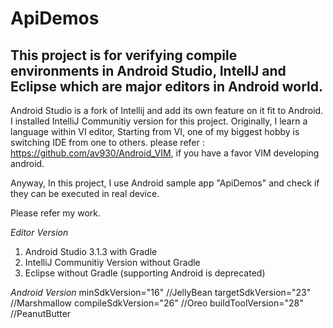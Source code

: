 # ApiDemos

## This project is for verifying compile environments in Android Studio, IntellJ and Eclipse which are major editors in Android world.

Android Studio is a fork of Intellij and add its own feature on it fit to Android.
I installed IntelliJ Communitiy version for this project.
Originally, I learn a language within VI editor, Starting from VI, one of my biggest hobby is switching IDE from one to others.
please refer : https://github.com/av930/Android_VIM, if you have a favor VIM developing android.

Anyway, In this project, I use Android sample app "ApiDemos" and check if they can be executed in real device. 

Please refer my work. 

*Editor Version*
1. Android Studio 3.1.3 with Gradle
2. IntelliJ Communitiy Version without Gradle
3. Eclipse without Gradle (supporting Android is deprecated)

*Android Version*
minSdkVersion="16" //JellyBean
targetSdkVersion="23" //Marshmallow
compileSdkVersion="26" //Oreo
buildToolVersion="28" //PeanutButter